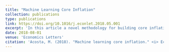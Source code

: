 ```yaml
---
title: "Machine Learning Core Inflation"
collection: publications
type: publications
link: https://doi.org/10.1016/j.econlet.2018.05.001
excerpt: 'In this article a novel methodology for building core inflation measures is proposed based on the k-means clustering machine learning algorithm. This new methodology is explored using Mexican CPI data in the spirit of getting a clear signal and having good predictions of the inflationary process based on selecting items with low volatility and assigning them to clusters. The results show that the core inflation built captures better the inflation signal and also outperforms the short-term inflation forecasts obtained by the trimmed means method and the core inflation excluding food and energy.'
date: 2018-08-01
venue: 'Economics Letters'
citation: 'Acosta, M. (2018). "Machine learning core inflation." <i> Economics Letters </i>. 169, 47-50.'
---
```


